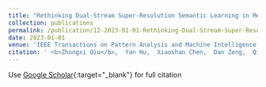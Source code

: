 ```yaml
---
title: "Rethinking Dual-Stream Super-Resolution Semantic Learning in Medical Image Segmentation"
collection: publications
permalink: /publication/12-2023-01-01-Rethinking-Dual-Stream-Super-Resolution-Semantic-Learning-in-Medical-Image-Segmentation
date: 2023-01-01
venue: 'IEEE Transactions on Pattern Analysis and Machine Intelligence'
citation: ' <b>Zhongxi Qiu</b>,  Yan Hu,  Xiaoshan Chen,  Dan Zeng,  Qingyong Hu,  Jiang Liu, &quot;Rethinking Dual-Stream Super-Resolution Semantic Learning in Medical Image Segmentation.&quot; IEEE Transactions on Pattern Analysis and Machine Intelligence, 2023.'
---
```

Use [Google Scholar](https://scholar.google.com/scholar?q=Rethinking+Dual+Stream+Super+Resolution+Semantic+Learning+in+Medical+Image+Segmentation){:target="_blank"} for full citation
